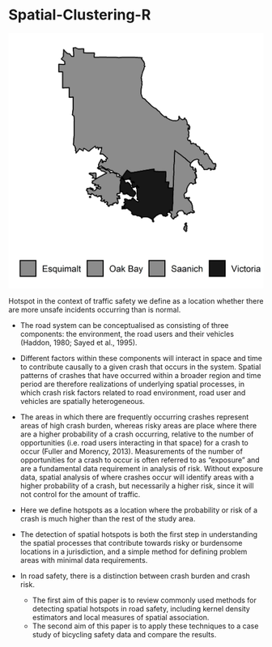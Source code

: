 # Spatial-Clustering-R


 ![My image](figures/study_area.jpeg)

Hotspot in the context of traffic safety we define as a location whether there are more unsafe incidents occurring than is normal. 

- The road system can be conceptualised as consisting of three components: the environment, the road users and their vehicles (Haddon, 1980; Sayed et al., 1995).

- Different factors within these components will interact in space and time to contribute causally to a given crash that occurs in the system. Spatial patterns of crashes that have occurred within a broader region and time period are therefore realizations of underlying spatial processes, in which crash risk factors related to road environment, road user and vehicles are spatially heterogeneous.

- The areas in which there are frequently occurring crashes represent areas of high crash burden, whereas risky areas are place where there are a higher probability of a crash occurring, relative to the number of opportunities (i.e. road users interacting in that space) for a crash to occur (Fuller and Morency, 2013). Measurements of the number of opportunities for a crash to occur is often referred to as “exposure” and are a fundamental data requirement in analysis of risk. Without exposure data, spatial analysis of where crashes occur will identify areas with a higher probability of a crash, but necessarily a higher risk, since it will not control for the amount of traffic.

- Here we define hotspots as a location where the probability or risk of a crash is much higher than the rest of the study area. 

- The detection of spatial hotspots is both the first step in understanding the spatial processes that contribute towards risky or burdensome locations in a jurisdiction, and a simple method for defining problem areas with minimal data requirements.

- In road safety, there is a distinction between crash burden and crash risk. 
  - The first aim of this paper is to review commonly used methods for detecting spatial hotspots in road safety, including kernel density estimators and local measures of spatial association. 
  - The second aim of this paper is to apply these techniques to a case study of bicycling safety data and compare the results. 



